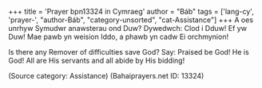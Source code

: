 +++
title = 'Prayer bpn13324 in Cymraeg'
author = "Báb"
tags = ['lang-cy', 'prayer-', "author-Báb", "category-unsorted", "cat-Assistance"]
+++
A oes unrhyw Symudwr anawsterau ond Duw? Dywedwch: Clod i Dduw! Ef yw Duw! Mae pawb yn weision Iddo, a phawb yn cadw Ei orchmynion!

Is there any Remover of difficulties save God? Say: Praised be God! He is God! All are His servants and all abide by His bidding!

(Source category: Assistance)
(Bahaiprayers.net ID: 13324)
